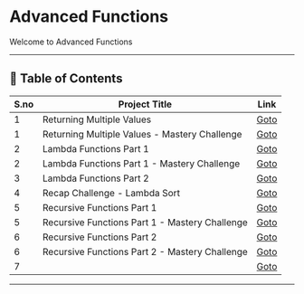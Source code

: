 # Advanced Functions

Welcome to Advanced Functions

---

## 📅 Table of Contents

| S.no | Project Title                                      | Link                                      |
|------|----------------------------------------------------|-------------------------------------------|
| 1    | Returning Multiple Values                          | [Goto](1/README.md)                       |
| 1    | Returning Multiple Values - Mastery Challenge      | [Goto](1/mastery_challenge/README.md)     |
| 2    | Lambda Functions Part 1                            | [Goto](2/README.md)                       |
| 2    | Lambda Functions Part 1 - Mastery Challenge        | [Goto](2/mastery_challenge/README.md)     |
| 3    | Lambda Functions Part 2                            | [Goto](3/README.md)                       |
| 4    | Recap Challenge - Lambda Sort                      | [Goto](4/README.md)                       |
| 5    | Recursive Functions Part 1                         | [Goto](5/README.md)                       |
| 5    | Recursive Functions Part 1 - Mastery Challenge     | [Goto](5/mastery_challenge/README.md)     |
| 6    | Recursive Functions Part 2                         | [Goto](6/README.md)                       |
| 6    | Recursive Functions Part 2 - Mastery Challenge     | [Goto](6/mastery_challenge/README.md)     |
| 7    |                                                    | [Goto](7/README.md)                       |



---

